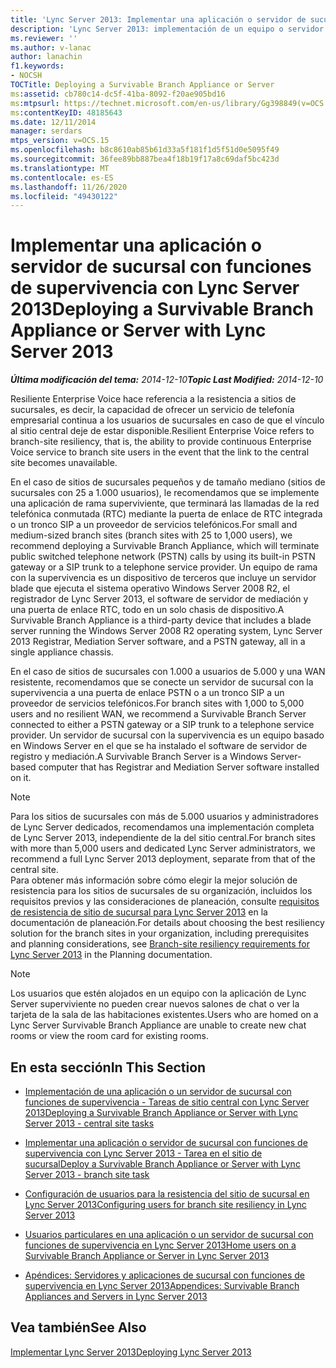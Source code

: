 ```yaml
---
title: 'Lync Server 2013: Implementar una aplicación o servidor de sucursal con funciones de supervivencia'
description: 'Lync Server 2013: implementación de un equipo o servidor de sucursal con la supervivencia.'
ms.reviewer: ''
ms.author: v-lanac
author: lanachin
f1.keywords:
- NOCSH
TOCTitle: Deploying a Survivable Branch Appliance or Server
ms:assetid: cb780c14-dc5f-41ba-8092-f20ae905bd16
ms:mtpsurl: https://technet.microsoft.com/en-us/library/Gg398849(v=OCS.15)
ms:contentKeyID: 48185643
ms.date: 12/11/2014
manager: serdars
mtps_version: v=OCS.15
ms.openlocfilehash: b8c8610ab85b61d33a5f181f1d5f51d0e5095f49
ms.sourcegitcommit: 36fee89bb887bea4f18b19f17a8c69daf5bc423d
ms.translationtype: MT
ms.contentlocale: es-ES
ms.lasthandoff: 11/26/2020
ms.locfileid: "49430122"
---
```

# <a name="deploying-a-survivable-branch-appliance-or-server-with-lync-server-2013"></a><span data-ttu-id="fb6ae-103">Implementar una aplicación o servidor de sucursal con funciones de supervivencia con Lync Server 2013</span><span class="sxs-lookup"><span data-stu-id="fb6ae-103">Deploying a Survivable Branch Appliance or Server with Lync Server 2013</span></span>

<div data-xmlns="http://www.w3.org/1999/xhtml">

<div class="topic" data-xmlns="http://www.w3.org/1999/xhtml" data-msxsl="urn:schemas-microsoft-com:xslt" data-cs="https://msdn.microsoft.com/">

<div data-asp="https://msdn2.microsoft.com/asp">



</div>

<div id="mainSection">

<div id="mainBody"><span data-ttu-id="fb6ae-104">

<span> </span></span><span class="sxs-lookup"><span data-stu-id="fb6ae-104">

<span> </span></span></span>

<span data-ttu-id="fb6ae-105">_**Última modificación del tema:** 2014-12-10_</span><span class="sxs-lookup"><span data-stu-id="fb6ae-105">_**Topic Last Modified:** 2014-12-10_</span></span>

<span data-ttu-id="fb6ae-106">Resiliente Enterprise Voice hace referencia a la resistencia a sitios de sucursales, es decir, la capacidad de ofrecer un servicio de telefonía empresarial continua a los usuarios de sucursales en caso de que el vínculo al sitio central deje de estar disponible.</span><span class="sxs-lookup"><span data-stu-id="fb6ae-106">Resilient Enterprise Voice refers to branch-site resiliency, that is, the ability to provide continuous Enterprise Voice service to branch site users in the event that the link to the central site becomes unavailable.</span></span>

<span data-ttu-id="fb6ae-107">En el caso de sitios de sucursales pequeños y de tamaño mediano (sitios de sucursales con 25 a 1.000 usuarios), le recomendamos que se implemente una aplicación de rama superviviente, que terminará las llamadas de la red telefónica conmutada (RTC) mediante la puerta de enlace de RTC integrada o un tronco SIP a un proveedor de servicios telefónicos.</span><span class="sxs-lookup"><span data-stu-id="fb6ae-107">For small and medium-sized branch sites (branch sites with 25 to 1,000 users), we recommend deploying a Survivable Branch Appliance, which will terminate public switched telephone network (PSTN) calls by using its built-in PSTN gateway or a SIP trunk to a telephone service provider.</span></span> <span data-ttu-id="fb6ae-108">Un equipo de rama con la supervivencia es un dispositivo de terceros que incluye un servidor blade que ejecuta el sistema operativo Windows Server 2008 R2, el registrador de Lync Server 2013, el software de servidor de mediación y una puerta de enlace RTC, todo en un solo chasis de dispositivo.</span><span class="sxs-lookup"><span data-stu-id="fb6ae-108">A Survivable Branch Appliance is a third-party device that includes a blade server running the Windows Server 2008 R2 operating system, Lync Server 2013 Registrar, Mediation Server software, and a PSTN gateway, all in a single appliance chassis.</span></span>

<span data-ttu-id="fb6ae-109">En el caso de sitios de sucursales con 1.000 a usuarios de 5.000 y una WAN resistente, recomendamos que se conecte un servidor de sucursal con la supervivencia a una puerta de enlace PSTN o a un tronco SIP a un proveedor de servicios telefónicos.</span><span class="sxs-lookup"><span data-stu-id="fb6ae-109">For branch sites with 1,000 to 5,000 users and no resilient WAN, we recommend a Survivable Branch Server connected to either a PSTN gateway or a SIP trunk to a telephone service provider.</span></span> <span data-ttu-id="fb6ae-110">Un servidor de sucursal con la supervivencia es un equipo basado en Windows Server en el que se ha instalado el software de servidor de registro y mediación.</span><span class="sxs-lookup"><span data-stu-id="fb6ae-110">A Survivable Branch Server is a Windows Server-based computer that has Registrar and Mediation Server software installed on it.</span></span>

<div>


> [!NOTE]  
> <span data-ttu-id="fb6ae-111">Para los sitios de sucursales con más de 5.000 usuarios y administradores de Lync Server dedicados, recomendamos una implementación completa de Lync Server 2013, independiente de la del sitio central.</span><span class="sxs-lookup"><span data-stu-id="fb6ae-111">For branch sites with more than 5,000 users and dedicated Lync Server administrators, we recommend a full Lync Server 2013 deployment, separate from that of the central site.</span></span><BR><span data-ttu-id="fb6ae-112">Para obtener más información sobre cómo elegir la mejor solución de resistencia para los sitios de sucursales de su organización, incluidos los requisitos previos y las consideraciones de planeación, consulte <A href="lync-server-2013-branch-site-resiliency-requirements.md">requisitos de resistencia de sitio de sucursal para Lync Server 2013</A> en la documentación de planeación.</span><span class="sxs-lookup"><span data-stu-id="fb6ae-112">For details about choosing the best resiliency solution for the branch sites in your organization, including prerequisites and planning considerations, see <A href="lync-server-2013-branch-site-resiliency-requirements.md">Branch-site resiliency requirements for Lync Server 2013</A> in the Planning documentation.</span></span>



</div>

<div>


> [!NOTE]  
> <span data-ttu-id="fb6ae-113">Los usuarios que estén alojados en un equipo con la aplicación de Lync Server superviviente no pueden crear nuevos salones de chat o ver la tarjeta de la sala de las habitaciones existentes.</span><span class="sxs-lookup"><span data-stu-id="fb6ae-113">Users who are homed on a Lync Server Survivable Branch Appliance are unable to create new chat rooms or view the room card for existing rooms.</span></span>



</div>

<div>

## <a name="in-this-section"></a><span data-ttu-id="fb6ae-114">En esta sección</span><span class="sxs-lookup"><span data-stu-id="fb6ae-114">In This Section</span></span>

  - [<span data-ttu-id="fb6ae-115">Implementación de una aplicación o un servidor de sucursal con funciones de supervivencia - Tareas de sitio central con Lync Server 2013</span><span class="sxs-lookup"><span data-stu-id="fb6ae-115">Deploying a Survivable Branch Appliance or Server with Lync Server 2013 - central site tasks</span></span>](lync-server-2013-deploying-a-survivable-branch-appliance-or-server-central-site-tasks.md)

  - [<span data-ttu-id="fb6ae-116">Implementar una aplicación o servidor de sucursal con funciones de supervivencia con Lync Server 2013 - Tarea en el sitio de sucursal</span><span class="sxs-lookup"><span data-stu-id="fb6ae-116">Deploy a Survivable Branch Appliance or Server with Lync Server 2013 - branch site task</span></span>](lync-server-2013-deploy-a-survivable-branch-appliance-or-server-branch-site-task.md)

  - [<span data-ttu-id="fb6ae-117">Configuración de usuarios para la resistencia del sitio de sucursal en Lync Server 2013</span><span class="sxs-lookup"><span data-stu-id="fb6ae-117">Configuring users for branch site resiliency in Lync Server 2013</span></span>](lync-server-2013-configuring-users-for-branch-site-resiliency.md)

  - [<span data-ttu-id="fb6ae-118">Usuarios particulares en una aplicación o un servidor de sucursal con funciones de supervivencia en Lync Server 2013</span><span class="sxs-lookup"><span data-stu-id="fb6ae-118">Home users on a Survivable Branch Appliance or Server in Lync Server 2013</span></span>](lync-server-2013-home-users-on-a-survivable-branch-appliance-or-server.md)

  - [<span data-ttu-id="fb6ae-119">Apéndices: Servidores y aplicaciones de sucursal con funciones de supervivencia en Lync Server 2013</span><span class="sxs-lookup"><span data-stu-id="fb6ae-119">Appendices: Survivable Branch Appliances and Servers in Lync Server 2013</span></span>](lync-server-2013-appendices-survivable-branch-appliances-and-servers.md)

</div>

<div>

## <a name="see-also"></a><span data-ttu-id="fb6ae-120">Vea también</span><span class="sxs-lookup"><span data-stu-id="fb6ae-120">See Also</span></span>


[<span data-ttu-id="fb6ae-121">Implementar Lync Server 2013</span><span class="sxs-lookup"><span data-stu-id="fb6ae-121">Deploying Lync Server 2013</span></span>](lync-server-2013-deploying-lync-server.md)  
  

<span data-ttu-id="fb6ae-122"></div>

</div>

<span> </span>

</div>

</div>

</span><span class="sxs-lookup"><span data-stu-id="fb6ae-122"></div>

</div>

<span> </span>

</div>

</div>

</span></span></div>

